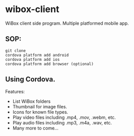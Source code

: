 # wibox-client
WiBox client side program. Multiple platformed mobile app.

## SOP:

	git clone
	cordova platform add android
	cordova platform add ios
	cordova platform add browser (optional)

## Using Cordova.
Features:
* List WiBox folders
* Thumbnail for image files.
* Icons for known file types.
* Play video files including .mp4, .mov, .webm, etc.
* Play audio files including .mp3, .m4a, .wav, etc.
* Many more to come...
